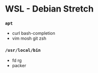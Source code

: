 WSL - Debian Stretch
========

### `apt`
- curl bash-completion
- vim mosh git zsh

### `/usr/local/bin`
- fd rg
- packer

